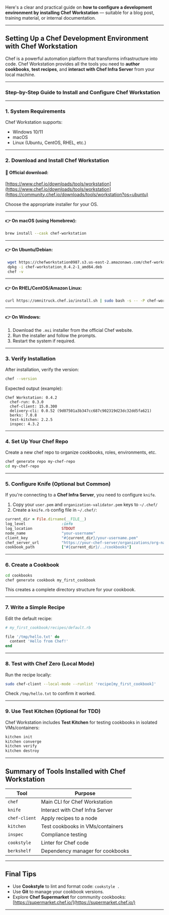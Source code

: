 Here's a clear and practical guide on **how to configure a development environment by installing Chef Workstation** — suitable for a blog post, training material, or internal documentation.

---

##  Setting Up a Chef Development Environment with Chef Workstation

Chef is a powerful automation platform that transforms infrastructure into code. Chef Workstation provides all the tools you need to **author cookbooks**, **test recipes**, and **interact with Chef Infra Server** from your local machine.

---

###  Step-by-Step Guide to Install and Configure Chef Workstation

---

### **1. System Requirements**

Chef Workstation supports:

* Windows 10/11
* macOS
* Linux (Ubuntu, CentOS, RHEL, etc.)

---

### **2. Download and Install Chef Workstation**

#### 🔗 Official download:

[https://www.chef.io/downloads/tools/workstation](https://www.chef.io/downloads/tools/workstation](https://community.chef.io/downloads/tools/workstation?os=ubuntu)

Choose the appropriate installer for your OS.

---

#### 👉 **On macOS (using Homebrew):**

```bash
brew install --cask chef-workstation
```

---

#### 👉 **On Ubuntu/Debian:**

```bash
 wget https://chefworkstation0987.s3.us-east-2.amazonaws.com/chef-workstation_0.4.2-1_amd64.deb
 dpkg -i chef-workstation_0.4.2-1_amd64.deb
 chef -v

```

---

#### 👉 **On RHEL/CentOS/Amazon Linux:**

```bash
curl https://omnitruck.chef.io/install.sh | sudo bash -s -- -P chef-workstation
```

---

#### 👉 **On Windows:**

1. Download the `.msi` installer from the official Chef website.
2. Run the installer and follow the prompts.
3. Restart the system if required.

---

### **3. Verify Installation**

After installation, verify the version:

```bash
chef --version
```

Expected output (example):

```
Chef Workstation: 0.4.2
  chef-run: 0.3.0
  chef-client: 15.0.300
  delivery-cli: 0.0.52 (9d07501a3b347cc687c902319d23dc32dd5fa621)
  berks: 7.0.8
  test-kitchen: 2.2.5
  inspec: 4.3.2

```

---

### **4. Set Up Your Chef Repo**

Create a new chef repo to organize cookbooks, roles, environments, etc.

```bash
chef generate repo my-chef-repo
cd my-chef-repo
```

---

### **5. Configure Knife (Optional but Common)**

If you're connecting to a **Chef Infra Server**, you need to configure `knife`.

1. Copy your `user.pem` and `organization-validator.pem` keys to `~/.chef/`
2. Create a `knife.rb` config file in `~/.chef/`:

```ruby
current_dir = File.dirname(__FILE__)
log_level                :info
log_location             STDOUT
node_name                "your-username"
client_key               "#{current_dir}/your-username.pem"
chef_server_url          "https://your-chef-server/organizations/org-name"
cookbook_path            ["#{current_dir}/../cookbooks"]
```

---

### **6. Create a Cookbook**

```bash
cd cookbooks
chef generate cookbook my_first_cookbook
```

This creates a complete directory structure for your cookbook.

---

### **7. Write a Simple Recipe**

Edit the default recipe:

```ruby
# my_first_cookbook/recipes/default.rb

file '/tmp/hello.txt' do
  content 'Hello from Chef!'
end
```

---

### **8. Test with Chef Zero (Local Mode)**

Run the recipe locally:

```bash
sudo chef-client --local-mode --runlist 'recipe[my_first_cookbook]'
```

Check `/tmp/hello.txt` to confirm it worked.

---

### **9. Use Test Kitchen (Optional for TDD)**

Chef Workstation includes **Test Kitchen** for testing cookbooks in isolated VMs/containers:

```bash
kitchen init
kitchen converge
kitchen verify
kitchen destroy
```

---

## Summary of Tools Installed with Chef Workstation

| Tool          | Purpose                          |
| ------------- | -------------------------------- |
| `chef`        | Main CLI for Chef Workstation    |
| `knife`       | Interact with Chef Infra Server  |
| `chef-client` | Apply recipes to a node          |
| `kitchen`     | Test cookbooks in VMs/containers |
| `inspec`      | Compliance testing               |
| `cookstyle`   | Linter for Chef code             |
| `berkshelf`   | Dependency manager for cookbooks |

---

## Final Tips

* Use **Cookstyle** to lint and format code: `cookstyle .`
* Use **Git** to manage your cookbook versions.
* Explore **Chef Supermarket** for community cookbooks: [https://supermarket.chef.io/](https://supermarket.chef.io/)

---
